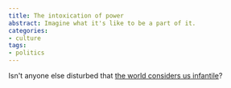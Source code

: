 ```yaml
---
title: The intoxication of power
abstract: Imagine what it's like to be a part of it.
categories:
- culture
tags:
- politics
---
```


Isn't anyone else disturbed that [the world considers us infantile][1]?

   [1]: http://www.telegraph.co.uk/comment/personal-view/3591026/I-loathe-America-and-what-it-has-done-to-the-rest-of-the-world.html
